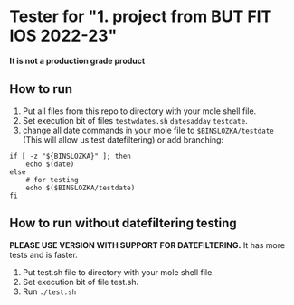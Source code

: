 # Tester for "1. project from BUT FIT IOS 2022-23"
**It is not a production grade product**
## How to run
1. Put all files from this repo to directory with your mole shell file.
2. Set execution bit of files `testwdates.sh` `datesadday` `testdate`.
3. change all date commands in your mole file to `$BINSLOZKA/testdate`
(This will allow us test datefiltering)
or add branching:
```
if [ -z "${BINSLOZKA}" ]; then
    echo $(date)
else
    # for testing
    echo $($BINSLOZKA/testdate)
fi
```
## How to run without datefiltering testing 
**PLEASE USE VERSION WITH SUPPORT FOR DATEFILTERING.**
It has more tests and is faster.
1. Put test.sh file to directory with your mole shell file.
2. Set execution bit of file test.sh.
3. Run `./test.sh`